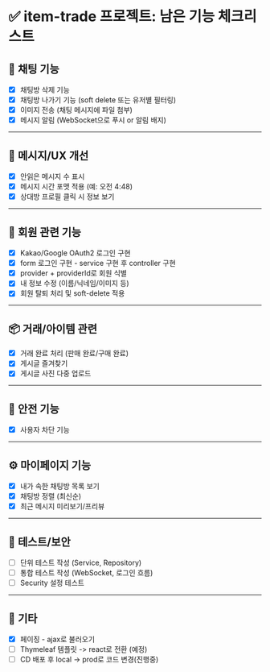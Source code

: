 # ✅ item-trade 프로젝트: 남은 기능 체크리스트

## 🔄 채팅 기능

- [x] 채팅방 삭제 기능
- [x] 채팅방 나가기 기능 (soft delete 또는 유저별 필터링)
- [x] 이미지 전송 (채팅 메시지에 파일 첨부)
- [x] 메시지 알림 (WebSocket으로 푸시 or 알림 배지)

---

## 💬 메시지/UX 개선

- [x] 안읽은 메시지 수 표시
- [x] 메시지 시간 포맷 적용 (예: 오전 4:48)
- [x] 상대방 프로필 클릭 시 정보 보기

---

## 🔐 회원 관련 기능

- [x] Kakao/Google OAuth2 로그인 구현
- [x] form 로그인 구현 - service 구현 후 controller 구현
- [x] provider + providerId로 회원 식별
- [x] 내 정보 수정 (이름/닉네임/이미지 등)
- [x] 회원 탈퇴 처리 및 soft-delete 적용

---

## 📦 거래/아이템 관련

- [x] 거래 완료 처리 (판매 완료/구매 완료)
- [x] 게시글 즐겨찾기
- [x] 게시글 사진 다중 업로드

---

## 🚨 안전 기능

- [x] 사용자 차단 기능

---

## ⚙️ 마이페이지 기능

- [x] 내가 속한 채팅방 목록 보기
- [x] 채팅방 정렬 (최신순)
- [x] 최근 메시지 미리보기/프리뷰

---

## 🧪 테스트/보안

- [ ] 단위 테스트 작성 (Service, Repository)
- [ ] 통합 테스트 작성 (WebSocket, 로그인 흐름)
- [ ] Security 설정 테스트

---

## 📁 기타

- [x] 페이징 - ajax로 불러오기
- [ ] Thymeleaf 템플릿 -> react로 전환 (예정)
- [ ] CD 배포 후 local -> prod로 코드 변경(진행중)
